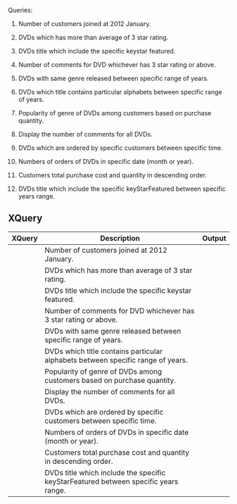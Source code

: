 Queries:

1. Number of customers joined at 2012 January.

2. DVDs which has more than average of 3 star rating.

3. DVDs title which include the specific keystar featured.

4. Number of comments for DVD whichever has 3 star rating or above.

5. DVDs with same genre released between specific range of years.

6. DVDs which title contains particular alphabets between specific range of years.

7. Popularity of genre of DVDs among customers based on purchase quantity.

8. Display the number of comments for all DVDs.

9. DVDs which are ordered by specific customers between specific time.

10. Numbers of orders of DVDs in specific date (month or year).

11. Customers total purchase cost and quantity in descending order.

12. DVDs title which include the specific keyStarFeatured between specific years range.


## XQuery
| XQuery | Description                                                                         | Output |
|--------|-------------------------------------------------------------------------------------|--------|
|        | Number of customers joined at 2012 January.                                         |        |
|        | DVDs which has more than average of 3 star rating.                                  |        |
|        | DVDs title which include the specific keystar featured.                             |        |
|        | Number of comments for DVD whichever has 3 star rating or above.                    |        |
|        | DVDs with same genre released between specific range of years.                      |        |
|        | DVDs which title contains particular alphabets between specific range of years.     |        |
|        | Popularity of genre of DVDs among customers based on purchase quantity.             |        |
|        | Display the number of comments for all DVDs.                                        |        |
|        | DVDs which are ordered by specific customers between specific time.                 |        |
|        | Numbers of orders of DVDs in specific date (month or year).                         |        |
|        | Customers total purchase cost and quantity in descending order.                     |        |
|        | DVDs title which include the specific keyStarFeatured between specific years range. |        |
